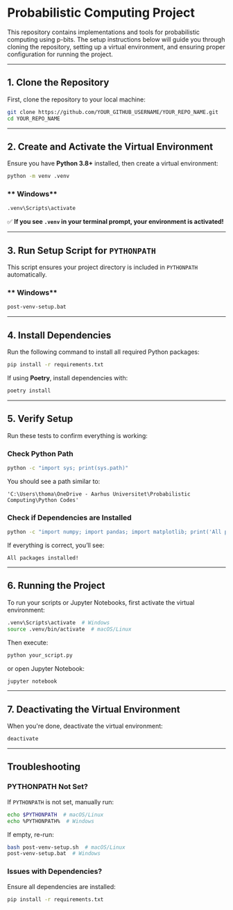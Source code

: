 # Probabilistic Computing Project

This repository contains implementations and tools for probabilistic computing using p-bits. The setup instructions below will guide you through cloning the repository, setting up a virtual environment, and ensuring proper configuration for running the project.

---

## **1. Clone the Repository**
First, clone the repository to your local machine:

```bash
git clone https://github.com/YOUR_GITHUB_USERNAME/YOUR_REPO_NAME.git
cd YOUR_REPO_NAME
```

---

## **2. Create and Activate the Virtual Environment**
Ensure you have **Python 3.8+** installed, then create a virtual environment:

```bash
python -m venv .venv
```

### ** Windows**
```cmd
.venv\Scripts\activate
```


✅ **If you see `.venv` in your terminal prompt, your environment is activated!**

---

## **3. Run Setup Script for `PYTHONPATH`**
This script ensures your project directory is included in `PYTHONPATH` automatically.

### ** Windows**
```cmd
post-venv-setup.bat
```

---

## **4. Install Dependencies**
Run the following command to install all required Python packages:

```bash
pip install -r requirements.txt
```

If using **Poetry**, install dependencies with:

```bash
poetry install
```

---

## **5. Verify Setup**
Run these tests to confirm everything is working:

### **Check Python Path**
```bash
python -c "import sys; print(sys.path)"
```
You should see a path similar to:

```
'C:\Users\thoma\OneDrive - Aarhus Universitet\Probabilistic Computing\Python Codes'
```

### **Check if Dependencies are Installed**
```bash
python -c "import numpy; import pandas; import matplotlib; print('All packages installed!')"
```

If everything is correct, you’ll see:
```
All packages installed!
```

---

## **6. Running the Project**
To run your scripts or Jupyter Notebooks, first activate the virtual environment:

```bash
.venv\Scripts\activate  # Windows
source .venv/bin/activate  # macOS/Linux
```

Then execute:

```bash
python your_script.py
```

or open Jupyter Notebook:

```bash
jupyter notebook
```

---

## **7. Deactivating the Virtual Environment**
When you're done, deactivate the virtual environment:

```bash
deactivate
```

---

## **Troubleshooting**
### **PYTHONPATH Not Set?**
If `PYTHONPATH` is not set, manually run:
```bash
echo $PYTHONPATH  # macOS/Linux
echo %PYTHONPATH%  # Windows
```
If empty, re-run:
```bash
bash post-venv-setup.sh  # macOS/Linux
post-venv-setup.bat  # Windows
```

### **Issues with Dependencies?**
Ensure all dependencies are installed:
```bash
pip install -r requirements.txt
```
